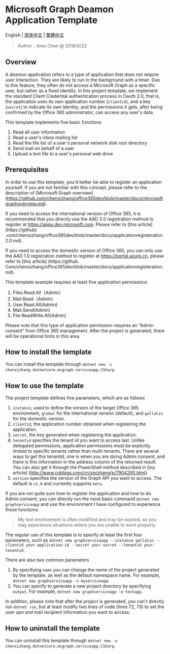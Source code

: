 # Microsoft Graph Deamon Application Template

English | [简体中文](https://github.com/chenxizhang/dotnetcore-office365dev-templates/blob/master/dotnetcore-graph-serviceapp/lang/zh-cn/README.md) | [繁體中文](https://github.com/chenxizhang/dotnetcore-office365dev-templates/blob/master/dotnetcore-graph-serviceapp/lang/zh-tw/README.md)

> Author：Ares Chen @ 2018/4/22

## Overview

A deamon application refers to a type of application that does not require user interaction. They are likely to run in the background with a timer. Due to this feature, they often do not access a Microsoft Graph as a specific user, but rather as a fixed identity. In this project template, we implement the standard Client Credential authentication process in Oauth 2.0, that is, the application uses its own application number (`clientid`), and a key (`secret`) to indicate its own Identity, and the permissions it gets, after being confirmed by the Office 365 administrator, can access any user's data.

This template implements five basic functions

1. Read all user information
1. Read a user's inbox mailing list
1. Read the file list of a user's personal network disk root directory
1. Send mail on behalf of a user
1. Upload a text file to a user's personal web drive

## Prerequisites

In order to use this template, you'd better be able to register an application yourself. If you are not familiar with this concept, please refer to the description of [Microsoft Graph overview] (https://github.com/chenxizhang/office365dev/blob/master/docs/microsoftgraphoverview.md).

If you need to access the international version of Office 365, it is recommended that you directly use the AAD 2.0 registration method to register at <https://apps.dev.microsoft.com>. Please refer to [this article] (https://github) .com/chenxizhang/office365dev/blob/master/docs/applicationregisteration2.0.md).

If you need to access the domestic version of Office 365, you can only use the AAD 1.0 registration method to register at <https://portal.azure.cn>, please refer to [this article] (https://github. Com/chenxizhang/office365dev/blob/master/docs/applicationregisteration.md).

This template example requires at least five application permissions

1. Files.Read.All（Admin）
1. Mail.Read（Admin）
1. User.Read.All(Admin)
1. Mail.Send(Admin)
1. File.ReadWrite.All(Admin)

Please note that this type of application permission requires an "Admin consent" from Office 365 management. After the project is generated, there will be operational hints in this area.

## How to install the template

You can install this template through `dotnet new -i chenxizhang.dotnetcore.msgraph.serviceapp.CSharp`.

## How to use the template

The project template defines five parameters, which are as follows

1. `instance`, used to define the version of the target Office 365 environment, `global` for the international version (default), and `gallatin` for the domestic version.
1. `clientid`, the application number obtained when registering the application.
1. `secret`, the key generated when registering the application.
1. `tenantid` specifies the tenant id you want to access last. Unlike delegated permissions, application permissions must be explicitly limited to specific tenants rather than multi-tenants. There are several ways to get this tenantid, one is when you are doing Admin consent, and there is this information in the address column of the returned result. You can also get it through the PowerShell method described in [my article] (http://www.cnblogs.com/cn/xixizhang/p/7904293.html).
1. `version` specifies the version of the Graph API you want to access. The default is `v1.0` and currently supports `beta`.

If you are not quite sure how to register the application and how to do Admin consent, you can directly run the most basic command `dotnet new graphserviceapp` and use the environment I have configured to experience these functions.
> My test environment is often modified and may be expired, so you may experience situations where you are unable to work properly.

The regular use of this template is to specify at least the first four parameters, such as `dotnet new graphserviceapp --instance gallatin --clientid your-application-id --secret your-secret --tenantid your-tenantid`.

There are also two common parameters

1. By specifying `name` you can change the name of the project generated by the template, as well as the default namespace name. For example, `dotnet new graphserviceapp -n myserviceapp`.
1. You can specify to generate a new project directory by specifying `output`. For example, `dotnet new graphserviceapp -o testapp`.

In addition, please note that after the project is generated, you can't directly run `dotnet run`, but at least modify two lines of code (lines 72, 73) to set the user upn and mail recipient information you want to access.

## How to uninstall the template

You can uninstall this template through `dotnet new -u chenxizhang.dotnetcore.msgraph.serviceapp.CSharp`.